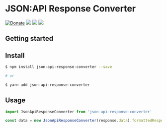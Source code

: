# JSON:API Response Converter

[![Donate](https://img.shields.io/badge/Donate-PayPal-green.svg)](https://www.paypal.me/guillaumebriday)
[![](https://img.shields.io/npm/dt/json-api-response-converter.svg)](https://www.npmjs.com/package/json-api-response-converter)
[![](https://img.shields.io/npm/v/json-api-response-converter.svg)](https://www.npmjs.com/package/json-api-response-converter)
[![](https://img.shields.io/github/license/guillaumebriday/json-api-response-converter.svg)](https://github.com/guillaumebriday/json-api-response-converter)

## Getting started

## Install

```bash
$ npm install json-api-response-converter --save

# or

$ yarn add json-api-response-converter
```

## Usage

```js
import JsonApiResponseConverter from 'json-api-response-converter'

const data = new JsonApiResponseConverter(response.data).formattedResponse
```
